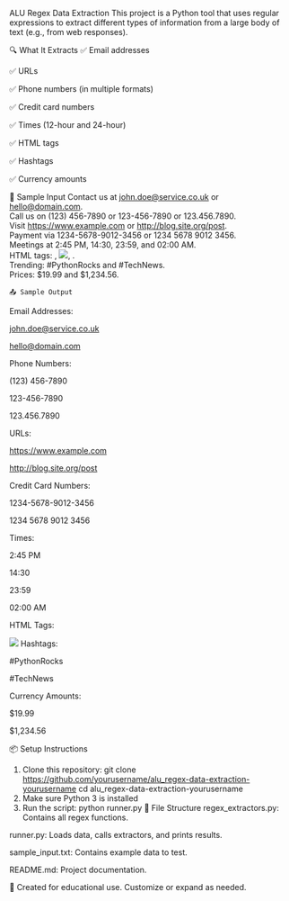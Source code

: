ALU Regex Data Extraction
This project is a Python tool that uses regular expressions to extract different types of information from a large body of text (e.g., from web responses).

🔍 What It Extracts
✅ Email addresses

✅ URLs

✅ Phone numbers (in multiple formats)

✅ Credit card numbers

✅ Times (12-hour and 24-hour)

✅ HTML tags

✅ Hashtags

✅ Currency amounts
  
  🧪 Sample Input 
Contact us at john.doe@service.co.uk or hello@domain.com.  
Call us on (123) 456-7890 or 123-456-7890 or 123.456.7890.  
Visit https://www.example.com or http://blog.site.org/post.  
Payment via 1234-5678-9012-3456 or 1234 5678 9012 3456.  
Meetings at 2:45 PM, 14:30, 23:59, and 02:00 AM.  
HTML tags: <body class="main">, <img src="x.jpg">, <html>.  
Trending: #PythonRocks and #TechNews.  
Prices: $19.99 and $1,234.56.

    📤 Sample Output
Email Addresses:

john.doe@service.co.uk

hello@domain.com

Phone Numbers:

(123) 456-7890

123-456-7890

123.456.7890

URLs:

https://www.example.com

http://blog.site.org/post

Credit Card Numbers:

1234-5678-9012-3456

1234 5678 9012 3456

Times:

2:45 PM

14:30

23:59

02:00 AM

HTML Tags:

<body class="main">
<img src="x.jpg">
<html>
Hashtags:

#PythonRocks

#TechNews

Currency Amounts:

$19.99

$1,234.56

  📦 Setup Instructions
1. Clone this repository:
  git clone https://github.com/yourusername/alu_regex-data-extraction-yourusername
cd alu_regex-data-extraction-yourusername
2. Make sure Python 3 is installed 
3. Run the script:
    python runner.py
📂 File Structure
regex_extractors.py: Contains all regex functions.

runner.py: Loads data, calls extractors, and prints results.

sample_input.txt: Contains example data to test.

README.md: Project documentation.

🎯 Created for educational use. Customize or expand as needed.
